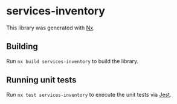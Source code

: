 # services-inventory

This library was generated with [Nx](https://nx.dev).

## Building

Run `nx build services-inventory` to build the library.

## Running unit tests

Run `nx test services-inventory` to execute the unit tests via [Jest](https://jestjs.io).
